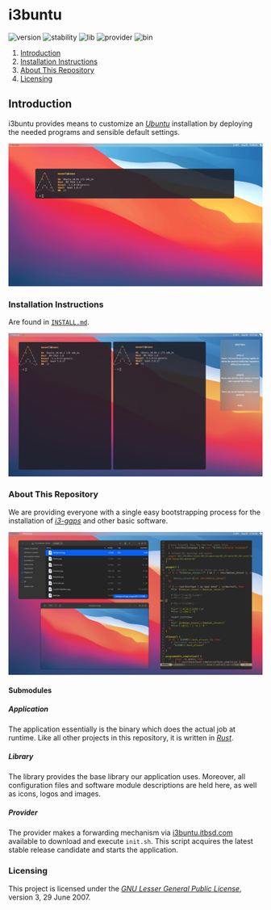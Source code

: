 # i3buntu

![version][version] ![stability][stability]
![lib][lib::version] ![provider][provider::version] ![bin][application::version]

1. [Introduction](#introduction)
2. [Installation Instructions](./INSTALL.md)
3. [About This Repository](#about-this-repository)
4. [Licensing](#licensing)

## Introduction

i3buntu  provides means to customize an [_Ubuntu_][ubuntu::main] installation by deploying the needed programs and sensible default settings.

![Desktop Theme](library/docs/desktop_shell.png)

### Installation Instructions

Are found in [`INSTALL.md`](INSTALL.md).

![Notifications](library/docs/notifications.png)

### About This Repository

We are providing everyone with a single easy bootstrapping process for the installation of [_i3-gaps_][i3gaps::github] and other basic software.

![Collage 1](library/docs/collage_1.png)

#### Submodules

##### Application

The application essentially is the binary which does the actual job at runtime. Like all other projects in this repository, it is written in [_Rust_][rust::main].

##### Library

The library provides the base library our application uses. Moreover, all configuration files and software module descriptions are held here, as well as icons, logos and images.

##### Provider

The provider makes a forwarding mechanism via [i3buntu.itbsd.com][provider::url] available to download and execute `init.sh`. This script acquires the latest stable release candidate and starts the application.

### Licensing

This project is licensed under the [_GNU Lesser General Public License_](./LICENSE), version 3, 29 June 2007.

[//]: # (Badge Links)

[version]: https://img.shields.io/badge/version-v2.3.1-1A1D23?&style=for-the-badge
[stability]: https://img.shields.io/badge/stability-stable-FBB444?&style=for-the-badge

[lib::version]: https://img.shields.io/badge/library-v0.2.6-282D39?&style=for-the-badge
[provider::version]: https://img.shields.io/badge/provider-v0.1.2-434c5e?&style=for-the-badge
[application::version]: https://img.shields.io/badge/application-v0.4.1-5E6A82?&style=for-the-badge

[//]: # (Other Links)

[ubuntu::main]: https://ubuntu.com/
[i3gaps::github]: https://github.com/Airblader/i3
[rust::main]: https://www.rust-lang.org/

[provider::url]: https://i3buntu.itbsd.com
